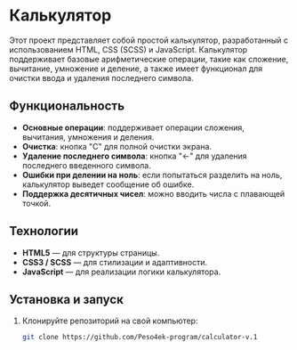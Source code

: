 # Калькулятор

Этот проект представляет собой простой калькулятор, разработанный с использованием HTML, CSS (SCSS) и JavaScript. Калькулятор поддерживает базовые арифметические операции, такие как сложение, вычитание, умножение и деление, а также имеет функционал для очистки ввода и удаления последнего символа.

## Функциональность

- **Основные операции**: поддерживает операции сложения, вычитания, умножения и деления.
- **Очистка**: кнопка "C" для полной очистки экрана.
- **Удаление последнего символа**: кнопка "←" для удаления последнего введенного символа.
- **Ошибки при делении на ноль**: если попытаться разделить на ноль, калькулятор выведет сообщение об ошибке.
- **Поддержка десятичных чисел**: можно вводить числа с плавающей точкой.

## Технологии

- **HTML5** — для структуры страницы.
- **CSS3 / SCSS** — для стилизации и адаптивности.
- **JavaScript** — для реализации логики калькулятора.

## Установка и запуск

1. Клонируйте репозиторий на свой компьютер:

   ```bash
   git clone https://github.com/Peso4ek-program/calculator-v.1
